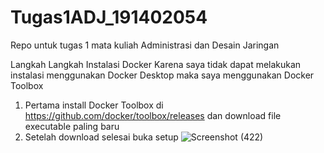 # Tugas1ADJ_191402054
Repo untuk tugas 1 mata kuliah Administrasi dan Desain Jaringan

Langkah Langkah Instalasi Docker
Karena saya tidak dapat melakukan instalasi menggunakan Docker Desktop maka saya menggunakan Docker Toolbox
1. Pertama install Docker Toolbox di https://github.com/docker/toolbox/releases dan download file executable paling baru
2. Setelah download selesai buka setup
![Screenshot (422)](https://user-images.githubusercontent.com/56826724/133603846-22753158-bdad-45c1-af9e-132a65f7eba5.png)
